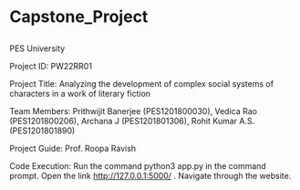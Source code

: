 # Capstone_Project

##
PES University

Project ID: PW22RR01

Project Title: Analyzing the development of complex social systems of characters in a work of literary fiction

Team Members: Prithwijit Banerjee (PES1201800030), Vedica Rao (PES1201800206), Archana J (PES1201801306), Rohit Kumar A.S. (PES1201801890)

Project Guide: Prof. Roopa Ravish

Code Execution: 
Run the command python3 app.py in the command prompt. Open the link http://127.0.0.1:5000/ . Navigate through the website.




